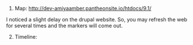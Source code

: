 
1. Map: http://dev-amiyaamber.pantheonsite.io/htdocs/9.1/  

I noticed a slight delay on the drupal website. So, you may refresh the web for several times and the markers will come out.

2. Timeline: 
